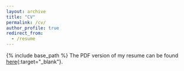 ```yaml
---
layout: archive
title: "CV"
permalink: /cv/
author_profile: true
redirect_from:
  - /resume
---
```



{% include base_path %}
The PDF version of my resume can be found [here](https://drive.google.com/drive/folders/1uw1VBG1ORLS4NL7fdRvXZCgG3alsdw4K?usp=sharing){:target="_blank"}.


